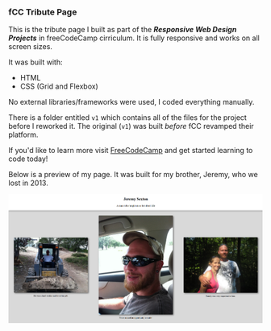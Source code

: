 ### fCC Tribute Page

This is the tribute page I built as part of the ***Responsive Web Design Projects*** in freeCodeCamp cirriculum.  It is fully responsive and works on all screen sizes.

It was built with: 

* HTML
* CSS (Grid and Flexbox)

No external libraries/frameworks were used, I coded everything manually.

There is a folder entitled `v1` which contains all of the files for the project before I reworked it.  The original (`v1`) was built _before_ fCC revamped their platform.

If you'd like to learn more visit <a href="https://www.freecodecamp.org" target="_blank">FreeCodeCamp</a> and get started learning to code today!

Below is a preview of my page.  It was built for my brother, Jeremy, who we lost in 2013.  

![jeremy sexton](./images/preview.png)



